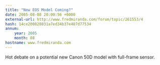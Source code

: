 ```yaml
---
title: "New EOS Model Coming?"
date: 2005-08-08 20:00:56 +0000
external-url: http://www.fredmiranda.com/forum/topic/261553/4
hash: 14ce200828831a7ed34b37e487d77534
annum:
    year: 2005
    month: 08
hostname: www.fredmiranda.com
---
```


Hot debate on a potential new Canon 50D model with full-frame sensor.
